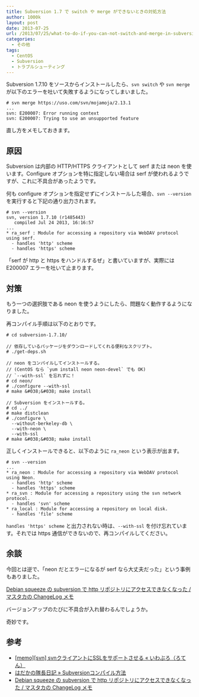 ```yaml
---
title: Subversion 1.7 で switch や merge ができないときの対処方法
author: 1000k
layout: post
date: 2013-07-25
url: /2013/07/25/what-to-do-if-you-can-not-switch-and-merge-in-subversion-17/
categories:
  - その他
tags:
  - CentOS
  - Subversion
  - トラブルシューティング
---
```

Subversion 1.7.10 をソースからインストールしたら、`svn switch` や `svn merge` が以下のエラーを吐いて失敗するようになってしまいました。

```
# svn merge https://uso.com/svn/mojamoja/2.13.1
...
svn: E200007: Error running context
svn: E200007: Trying to use an unsupported feature
```


直し方をメモしておきます。

<!--more-->

## 原因

Subversion は内部の HTTP/HTTPS クライアントとして serf または neon を使います。Configure オプションを特に指定しない場合は serf が使われるようですが、これに不具合があったようです。

何も configure オプションを指定せずにインストールした場合、`svn --version` を実行すると下記の通り出力されます。

```
# svn --version
svn, version 1.7.10 (r1485443)
   compiled Jul 24 2013, 16:16:57
...
* ra_serf : Module for accessing a repository via WebDAV protocol using serf.
  - handles 'http' scheme
  - handles 'https' scheme
```


「serf が http と https をハンドルするぜ」と書いていますが、実際には E200007 エラーを吐いて止まります。

## 対策

もう一つの選択肢である neon を使うようにしたら、問題なく動作するようになりました。

再コンパイル手順は以下のとおりです。

```
# cd subversion-1.7.10/

// 依存しているパッケージをダウンロードしてくれる便利なスクリプト。
# ./get-deps.sh

// neon をコンパイルしてインストールする。
// (CentOS なら `yum install neon neon-devel` でも OK)
// `--with-ssl` を忘れずに！
# cd neon/
# ./configure --with-ssl
# make &#038;&#038; make install

// Subversion をインストールする。
# cd ../
# make distclean
# ./configure \
  --without-berkeley-db \
  --with-neon \
  --with-ssl
# make &#038;&#038; make install
```


正しくインストールできると、以下のように `ra_neon` という表示が出ます。

```
# svn --version
...
* ra_neon : Module for accessing a repository via WebDAV protocol using Neon.
  - handles 'http' scheme
  - handles 'https' scheme
* ra_svn : Module for accessing a repository using the svn network protocol.
  - handles 'svn' scheme
* ra_local : Module for accessing a repository on local disk.
  - handles 'file' scheme
```


`handles 'https' scheme` と出力されない時は、`--with-ssl` を付け忘れています。それでは https 通信ができないので、再コンパイルしてください。

## 余談

今回とは逆で、「neon だとエラーになるが serf なら大丈夫だった」という事例もありました。

<a href="http://masutaka.net/chalow/2009-06-15-1.html" onclick="_gaq.push(['_trackEvent', 'outbound-article', 'http://masutaka.net/chalow/2009-06-15-1.html', 'Debian squeeze の subversion で http リポジトリにアクセスできなくなった / マスタカの ChangeLog メモ']);" >Debian squeeze の subversion で http リポジトリにアクセスできなくなった / マスタカの ChangeLog メモ</a>

バージョンアップのたびに不具合が入れ替わるんでしょうか。

奇妙です。

## 参考

  * <a href="http://blog.iss.ms/2009/04/12/141537" onclick="_gaq.push(['_trackEvent', 'outbound-article', 'http://blog.iss.ms/2009/04/12/141537', '[memo][svn] svnクライアントにSSLをサポートさせる « いわぶろ（ろてん）']);" >[memo][svn] svnクライアントにSSLをサポートさせる « いわぶろ（ろてん）</a>
  * <a href="http://blog.r-unit.co.jp/archives/726" onclick="_gaq.push(['_trackEvent', 'outbound-article', 'http://blog.r-unit.co.jp/archives/726', 'はだかの隊長日記 » Subversionコンパイル方法']);" >はだかの隊長日記 » Subversionコンパイル方法</a>
  * <a href="http://masutaka.net/chalow/2009-06-15-1.html" onclick="_gaq.push(['_trackEvent', 'outbound-article', 'http://masutaka.net/chalow/2009-06-15-1.html', 'Debian squeeze の subversion で http リポジトリにアクセスできなくなった / マスタカの ChangeLog メモ']);" >Debian squeeze の subversion で http リポジトリにアクセスできなくなった / マスタカの ChangeLog メモ</a>